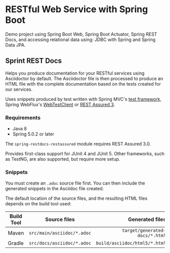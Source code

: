 # RESTful Web Service with Spring Boot

Demo project using Spring Boot Web, Spring Boot Actuator, Spring REST Docs, 
and accessing relational data using: JDBC with Spring and Spring Data JPA.

## Sprint REST Docs

Helps you produce documentation for your RESTful services using Asciidoctor by default. 
The Asciidoctor file is then processed to produce an HTML file with the complete 
documentation based on the tests created for our services.

Uses snippets produced by test written with Spring MVC's [test framework][1], 
Spring WebFlux's [WebTestClient][2] or [REST Assured 3][3].

### Requirements

- Java 8
- Spring 5.0.2 or later

The `spring-restdocs-restassured` module requires REST Assured 3.0.

Provides first-class support for JUnit 4 and JUnit 5. Other frameworks, 
such as TestNG, are also supported, but require more setup.

[1]: https://docs.spring.io/spring-framework/docs/5.0.x/spring-framework-reference/testing.html#spring-mvc-test-framework
[2]: https://docs.spring.io/spring-framework/docs/5.0.x/spring-framework-reference/testing.html#webtestclient
[3]: https://rest-assured.io

### Snippets

You must create an `.adoc` source file first. You can then include 
the generated snippets in the Asciidoc file created.

The default location of the source files, and the resulting HTML files depends on the build tool used:

|Build Tool | Source files               | Generated files               |
|-----------|:--------------------------:|------------------------------:|
|Maven      | `src/main/asciidoc/*.adoc` | `target/generated-docs/*.html`|
|Gradle     | `src/docs/asciidoc/*.adoc` | `build/asciidoc/html5/*.html` |

